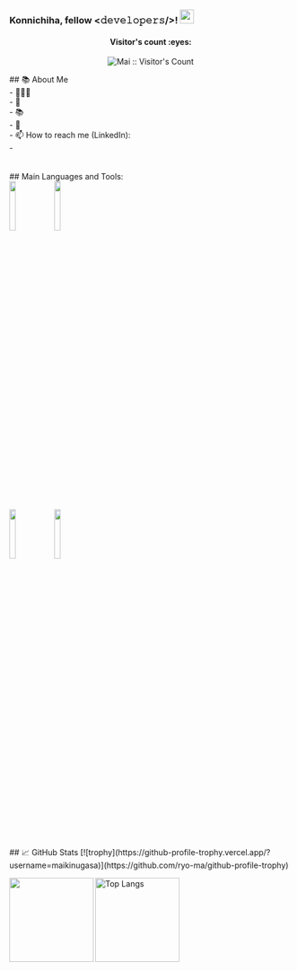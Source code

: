 
<!--
**maikinugasa/maikinugasa** is a ✨ _special_ ✨ repository because its `README.md` (this file) appears on your GitHub profile.

Here are some ideas to get you started:

- 🔭 I’m currently working on ...
- 🌱 I’m currently learning ...
- 👯 I’m looking to collaborate on ...
- 🤔 I’m looking for help with ...
- 💬 Ask me about ...
- 📫 How to reach me: ...
- 😄 Pronouns: ...
- ⚡ Fun fact: ...
-->
### Konnichiha, fellow <𝚍𝚎𝚟𝚎𝚕𝚘𝚙𝚎𝚛𝚜/>! <img src="https://media.giphy.com/media/hvRJCLFzcasrR4ia7z/giphy.gif" width="25px">
<h4 align="center">Visitor's count :eyes:</h4>
<p align="center"><img src="https://profile-counter.glitch.me/{maikinugasa}/count.svg" alt="Mai :: Visitor's Count" /></p>
## 📚 About Me <br />
- 👨🏽‍💻 <br />
- 🌱 <br />
- 📚 <br />
- 📝<br />
- 📫 How to reach me (LinkedIn): <br />
- <br />
<br />
<br />
## Main Languages and Tools:<br />
<code><img width="15%" src="https://www.vectorlogo.zone/logos/php/php-ar21.svg"></code>
<code><img width="15%" src="https://www.vectorlogo.zone/logos/laravel/laravel-ar21.svg"></code>
<br />
<code><img width="15%" src="https://www.vectorlogo.zone/logos/mysql/mysql-ar21.svg"></code>
<code><img width="15%" src="https://www.vectorlogo.zone/logos/git-scm/git-scm-ar21.svg"></code>
<br />
<br />
## 📈 GitHub Stats
[![trophy](https://github-profile-trophy.vercel.app/?username=maikinugasa)](https://github.com/ryo-ma/github-profile-trophy)
<p align="left">  
<a href="https://github.com/anuraghazra/github-readme-stats">
  <img align="left" height="150px" src="https://github-readme-stats.vercel.app/api?username=maikinugasa&theme=react&show_icons=true" />
</a>
<img alt="Top Langs" height="150px" src="https://github-readme-stats.vercel.app/api/top-langs/?username=maikinugasa&layout=compact&count_private=true&show_icons=true&show_icons=true&theme=onedark" />
